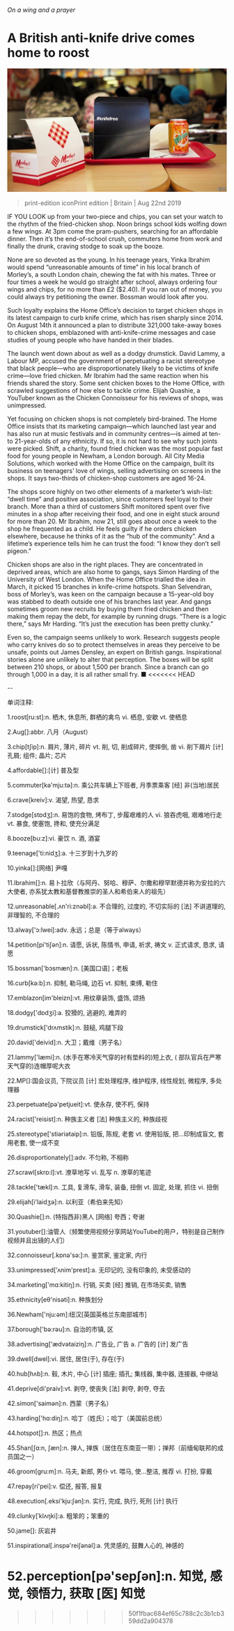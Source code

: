 ###### On a wing and a prayer

# A British anti-knife drive comes home to roost 

![image](images/20190824_BRP501.jpg) 

> print-edition iconPrint edition | Britain | Aug 22nd 2019 

IF YOU LOOK up from your two-piece and chips, you can set your watch to the rhythm of the fried-chicken shop. Noon brings school kids wolfing down a few wings. At 3pm come the pram-pushers, searching for an affordable dinner. Then it’s the end-of-school crush, commuters home from work and finally the drunk, craving stodge to soak up the booze. 

None are so devoted as the young. In his teenage years, Yinka Ibrahim would spend “unreasonable amounts of time” in his local branch of Morley’s, a south London chain, chewing the fat with his mates. Three or four times a week he would go straight after school, always ordering four wings and chips, for no more than £2 ($2.40). If you ran out of money, you could always try petitioning the owner. Bossman would look after you. 

Such loyalty explains the Home Office’s decision to target chicken shops in its latest campaign to curb knife crime, which has risen sharply since 2014. On August 14th it announced a plan to distribute 321,000 take-away boxes to chicken shops, emblazoned with anti-knife-crime messages and case studies of young people who have handed in their blades. 

The launch went down about as well as a dodgy drumstick. David Lammy, a Labour MP, accused the government of perpetuating a racist stereotype that black people—who are disproportionately likely to be victims of knife crime—love fried chicken. Mr Ibrahim had the same reaction when his friends shared the story. Some sent chicken boxes to the Home Office, with scrawled suggestions of how else to tackle crime. Elijah Quashie, a YouTuber known as the Chicken Connoisseur for his reviews of shops, was unimpressed. 

Yet focusing on chicken shops is not completely bird-brained. The Home Office insists that its marketing campaign—which launched last year and has also run at music festivals and in community centres—is aimed at ten- to 21-year-olds of any ethnicity. If so, it is not hard to see why such joints were picked. Shift, a charity, found fried chicken was the most popular fast food for young people in Newham, a London borough. All City Media Solutions, which worked with the Home Office on the campaign, built its business on teenagers’ love of wings, selling advertising on screens in the shops. It says two-thirds of chicken-shop customers are aged 16-24. 

The shops score highly on two other elements of a marketer’s wish-list: “dwell time” and positive association, since customers feel loyal to their branch. More than a third of customers Shift monitored spent over five minutes in a shop after receiving their food, and one in eight stuck around for more than 20. Mr Ibrahim, now 21, still goes about once a week to the shop he frequented as a child. He feels guilty if he orders chicken elsewhere, because he thinks of it as the “hub of the community”. And a lifetime’s experience tells him he can trust the food: “I know they don’t sell pigeon.” 

Chicken shops are also in the right places. They are concentrated in deprived areas, which are also home to gangs, says Simon Harding of the University of West London. When the Home Office trialled the idea in March, it picked 15 branches in knife-crime hotspots. Shan Selvendran, boss of Morley’s, was keen on the campaign because a 15-year-old boy was stabbed to death outside one of his branches last year. And gangs sometimes groom new recruits by buying them fried chicken and then making them repay the debt, for example by running drugs. “There is a logic there,” says Mr Harding. “It’s just the execution has been pretty clunky.” 

Even so, the campaign seems unlikely to work. Research suggests people who carry knives do so to protect themselves in areas they perceive to be unsafe, points out James Densley, an expert on British gangs. Inspirational stories alone are unlikely to alter that perception. The boxes will be split between 210 shops, or about 1,500 per branch. Since a branch can go through 1,000 in a day, it is all rather small fry. ■ 
<<<<<<< HEAD

-- 

 单词注释:

1.roost[ru:st]:n. 栖木, 休息所, 群栖的禽鸟 vi. 栖息, 安歇 vt. 使栖息 

2.Aug[]:abbr. 八月（August） 

3.chip[tʃip]:n. 屑片, 薄片, 碎片 vt. 削, 切, 削成碎片, 使摔倒, 凿 vi. 削下屑片 [计] 孔屑; 组件; 晶片; 芯片 

4.affordable[]:[计] 普及型 

5.commuter[kә'mju:tә]:n. 乘公共车辆上下班者, 月季票乘客 [经] 非(当地)居民 

6.crave[kreiv]:v. 渴望, 热望, 恳求 

7.stodge[stɒdʒ]:n. 易饱的食物, 烤布丁, 步履艰难的人 vi. 狼吞虎咽, 艰难地行走 vt. 暴食, 使塞饱, 搀和, 使充分满足 

8.booze[bu:z]:vi. 豪饮 n. 酒, 酒宴 

9.teenage['ti:nidʒ]:a. 十三岁到十九岁的 

10.yinka[]:[网络] 尹嘎 

11.Ibrahim[]:n. 易卜拉欣（与阿丹、努哈、穆萨、尔撒和穆罕默德并称为安拉的六大使者, 亦系犹太教和基督教推崇的圣人和希伯来人的祖先） 

12.unreasonable[.ʌn'ri:znәbl]:a. 不合理的, 过度的, 不切实际的 [法] 不讲道理的, 非理智的, 不合理的 

13.alway['ɔ:lwei]:adv. 永远；总是（等于always） 

14.petition[pi'tiʃәn]:n. 请愿, 诉状, 陈情书, 申请, 祈求, 祷文 v. 正式请求, 恳求, 请愿 

15.bossman['bɔsmæn]:n. [美国口语]；老板 

16.curb[kә:b]:n. 抑制, 勒马绳, 边石 vt. 抑制, 束缚, 勒住 

17.emblazon[im'bleizn]:vt. 用纹章装饰, 盛饰, 颂扬 

18.dodgy['dɒdʒi]:a. 狡猾的, 逃避的, 难弄的 

19.drumstick['drʌmstik]:n. 鼓槌, 鸡腿下段 

20.david['deivid]:n. 大卫；戴维（男子名） 

21.lammy['læmi]:n. (水手在寒冷天气穿的衬有垫料的)短上衣, ( 部队官兵在严寒天气穿的)连帽厚呢大衣 

22.MP[]:国会议员, 下院议员 [计] 宏处理程序, 维护程序, 线性规划, 微程序, 多处理器 

23.perpetuate[pә'petjueit]:vt. 使永存, 使不朽, 保持 

24.racist['reisist]:n. 种族主义者 [法] 种族主义的, 种族歧视 

25.stereotype['stiәriәtaip]:n. 铅版, 陈规, 老套 vt. 使用铅版, 把...印制成盲文, 套用老套, 使一成不变 

26.disproportionately[]:adv. 不匀称, 不相称 

27.scrawl[skrɒ:l]:vt. 潦草地写 vi. 乱写 n. 潦草的笔迹 

28.tackle['tækl]:n. 工具, 复滑车, 滑车, 装备, 扭倒 vt. 固定, 处理, 抓住 vi. 扭倒 

29.elijah[i'laidʒә]:n. 以利亚（希伯来先知） 

30.Quashie[]:n. (特指西非)黑人 [网络] 夸西；夸谢 

31.youtuber[]:油管人（频繁使用视频分享网站YouTube的用户，特别是自己制作视频并且出镜的人们） 

32.connoisseur[.kɒnә'sә:]:n. 鉴赏家, 鉴定家, 内行 

33.unimpressed['ʌnim'prest]:a. 无印记的, 没有印象的, 未受感动的 

34.marketing['mɑ:kitiŋ]:n. 行销, 买卖 [经] 推销, 在市场买卖, 销售 

35.ethnicity[eθ'nisәti]:n. 种族划分 

36.Newham['nju:әm]:纽汉[英国英格兰东南部城市] 

37.borough['bә:rәu]:n. 自治的市镇, 区 

38.advertising['ædvәtaiziŋ]:n. 广告业, 广告 a. 广告的 [计] 发广告 

39.dwell[dwel]:vi. 居住, 居住(于), 存在(于) 

40.hub[hʌb]:n. 毂, 木片, 中心 [计] 插座; 插孔; 集线器, 集中器, 连接器, 中继站 

41.deprive[di'praiv]:vt. 剥夺, 使丧失 [法] 剥夺, 剥夺, 夺去 

42.simon['saimәn]:n. 西蒙（男子名） 

43.harding['hɑ:diŋ]:n. 哈丁（姓氏）；哈丁（美国前总统） 

44.hotspot[]:n. 热区；热点 

45.Shan[ʃɑ:n, ʃæn]:n. 掸人, 掸族（居住在东南亚一带）；掸邦（前缅甸联邦的成员国之一） 

46.groom[gru:m]:n. 马夫, 新郎, 男仆 vt. 喂马, 使...整洁, 推荐 vi. 打扮, 穿戴 

47.repay[ri'pei]:v. 偿还, 报答, 报复 

48.execution[.eksi'kju:ʃәn]:n. 实行, 完成, 执行, 死刑 [计] 执行 

49.clunky[ˈklʌŋki]:a. 粗笨的；笨重的 

50.jame[]: 灰岩井 

51.inspirational[.inspә'reiʃәnәl]:a. 凭灵感的, 鼓舞人心的, 神感的 

52.perception[pә'sepʃәn]:n. 知觉, 感觉, 领悟力, 获取 [医] 知觉 
=======
>>>>>>> 50f1fbac684ef65c788c2c3b1cb359dd2a904378


